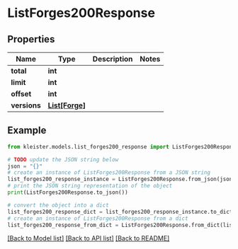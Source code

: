 # ListForges200Response


## Properties

Name | Type | Description | Notes
------------ | ------------- | ------------- | -------------
**total** | **int** |  | 
**limit** | **int** |  | 
**offset** | **int** |  | 
**versions** | [**List[Forge]**](Forge.md) |  | 

## Example

```python
from kleister.models.list_forges200_response import ListForges200Response

# TODO update the JSON string below
json = "{}"
# create an instance of ListForges200Response from a JSON string
list_forges200_response_instance = ListForges200Response.from_json(json)
# print the JSON string representation of the object
print(ListForges200Response.to_json())

# convert the object into a dict
list_forges200_response_dict = list_forges200_response_instance.to_dict()
# create an instance of ListForges200Response from a dict
list_forges200_response_from_dict = ListForges200Response.from_dict(list_forges200_response_dict)
```
[[Back to Model list]](../README.md#documentation-for-models) [[Back to API list]](../README.md#documentation-for-api-endpoints) [[Back to README]](../README.md)


